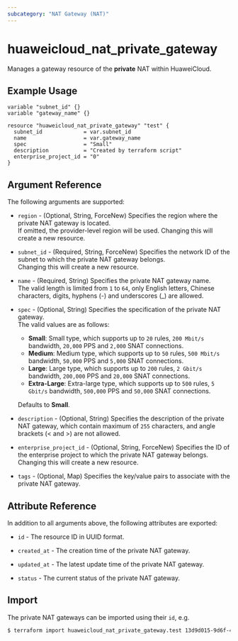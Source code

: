 ```yaml
---
subcategory: "NAT Gateway (NAT)"
---
```


# huaweicloud_nat_private_gateway

Manages a gateway resource of the **private** NAT within HuaweiCloud.

## Example Usage

```hcl
variable "subnet_id" {}
variable "gateway_name" {}

resource "huaweicloud_nat_private_gateway" "test" {
  subnet_id             = var.subnet_id
  name                  = var.gateway_name
  spec                  = "Small"
  description           = "Created by terraform script"
  enterprise_project_id = "0"
}
```

## Argument Reference

The following arguments are supported:

* `region` - (Optional, String, ForceNew) Specifies the region where the private NAT gateway is located.  
  If omitted, the provider-level region will be used. Changing this will create a new resource.

* `subnet_id` - (Required, String, ForceNew) Specifies the network ID of the subnet to which the private NAT gateway
  belongs.  
  Changing this will create a new resource.

* `name` - (Required, String) Specifies the private NAT gateway name.  
  The valid length is limited from `1` to `64`, only English letters, Chinese characters, digits, hyphens (-) and
  underscores (_) are allowed.

* `spec` - (Optional, String) Specifies the specification of the private NAT gateway.  
  The valid values are as follows:
  + **Small**: Small type, which supports up to `20` rules, `200 Mbit/s` bandwidth, `20,000` PPS and `2,000` SNAT
    connections.
  + **Medium**: Medium type, which supports up to `50` rules, `500 Mbit/s` bandwidth, `50,000` PPS and `5,000` SNAT
    connections.
  + **Large**: Large type, which supports up to `200` rules, `2 Gbit/s` bandwidth, `200,000` PPS and `20,000` SNAT
    connections.
  + **Extra-Large**: Extra-large type, which supports up to `500` rules, `5 Gbit/s` bandwidth, `500,000` PPS and
    `50,000` SNAT connections.

  Defaults to **Small**.

* `description` - (Optional, String) Specifies the description of the private NAT gateway, which contain maximum of
  `255` characters, and angle brackets (< and >) are not allowed.

* `enterprise_project_id` - (Optional, String, ForceNew) Specifies the ID of the enterprise project to which the private
  NAT gateway belongs.  
  Changing this will create a new resource.

* `tags` - (Optional, Map) Specifies the key/value pairs to associate with the private NAT gateway.

## Attribute Reference

In addition to all arguments above, the following attributes are exported:

* `id` - The resource ID in UUID format.

* `created_at` - The creation time of the private NAT gateway.

* `updated_at` - The latest update time of the private NAT gateway.

* `status` - The current status of the private NAT gateway.

## Import

The private NAT gateways can be imported using their `id`, e.g.

```bash
$ terraform import huaweicloud_nat_private_gateway.test 13d9d015-9d6f-483d-882d-d996cdf2c1d0
```
